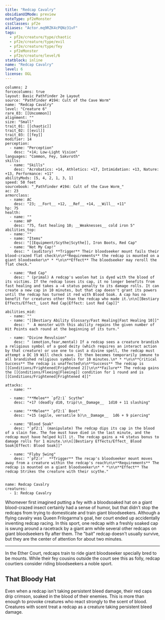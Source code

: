 ```yaml
---
title: "Redcap Cavalry"
obsidianUIMode: preview
noteType: pf2eMonster
cssClasses: pf2e
aliases: "Actor.mq9RZK4cPQNz31vF" 
tags:
  - pf2e/creature/type/chaotic
  - pf2e/creature/type/evil
  - pf2e/creature/type/fey
  - pf2eMonster
  - pf2e/creature/level/6
statblock: inline
name: "Redcap Cavalry"
level: 6
license: OGL
---
```


```statblock
columns: 2
forcecolumns: true
layout: Basic Pathfinder 2e Layout
source: "Pathfinder #194: Cult of the Cave Worm"
name: "Redcap Cavalry"
level: "Creature 6"
rare_03: [[Uncommon]]
alignment: ""
size: "Small"
trait_01: [[chaotic]]
trait_02: [[evil]]
trait_03: [[fey]]
modifier: 14
perception:
  - name: "Perception"
    desc: "+14; Low-Light Vision"
languages: "Common, Fey, Sakvroth"
skills:
  - name: "Skills"
    desc: "Acrobatics: +14, Athletics: +17, Intimidation: +13, Nature: +13, Performance: +11"
abilityMods: [5, 4, 2, 1, 3, 1]
speed: 50 feet
sourcebook: "_Pathfinder #194: Cult of the Cave Worm_"
ac: 23
armorclass:
  - name: AC
    desc: "23; __Fort__ +12, __Ref__ +14, __Will__ +11"
hp: 75
health:
  - name: ""
  - name: HP
    desc: "75, fast healing 10; __Weaknesses__ cold iron 5"
abilities_top:
  - name: ""
  - name: "Items"
    desc: "[[Equipment/Scythe|Scythe]], Iron Boots, Red Cap"
  - name: "Not My Cap!"
    desc: " (auditory) **Trigger** Their bloodseeker mount fails their blood-crazed flat check\n\n**Requirements** the redcap is mounted on a giant bloodseeker\n* * *\n\n**Effect** The bloodseeker may reroll the flat check."

  - name: "Red Cap"
    desc: " (primal) A redcap's woolen hat is dyed with the blood of its victims. If the redcap loses its cap, it no longer benefits from fast healing and takes a –4 status penalty to its damage rolls. It can create a new cap in 10 minutes, but that cap doesn't grant its powers until the redcap has turned it red with Blood Soak. A cap has no benefit for creatures other than the redcap who made it.\n\n[[Bestiary Effects/Effect_ Lost Red Cap|Effect: Lost Red Cap]]"

abilities_mid:
  - name: ""
  - name: "[[Bestiary Ability Glossary/Fast Healing|Fast Healing 10]]"
    desc: "  A monster with this ability regains the given number of Hit Points each round at the beginning of its turn."

  - name: "Divine Revulsion"
    desc: " (emotion,fear,mental) If a redcap sees a creature brandish a religious symbol of a good deity (which requires an interact action by that creature) or use one to cast a divine spell, the redcap must attempt a DC 19 Will check save. It then becomes temporarily immune to all brandished religious symbols for 10 minutes.\n* * *\n\n**Critical Success** The redcap is unaffected\n\n**Success** The redcap is [[Conditions/Frightened|Frightened 2]]\n\n**Failure** The redcap gains the [[Conditions/Fleeing|Fleeing]] condition for 1 round and is [[Conditions/Frightened|Frightened 4]]"

attacks:
  - name: ""

  - name: "**Melee** `pf2:1` Scythe"
    desc: "+17 (deadly d10, trip)\n__Damage__  1d10 + 11 slashing"

  - name: "**Melee** `pf2:1` Boot"
    desc: "+15 (agile, versatile b)\n__Damage__  1d6 + 9 piercing"

  - name: "Blood Soak"
    desc: "`pf2:1` (manipulate) The redcap dips its cap in the blood of a slain foe. The foe must have died in the last minute, and the redcap must have helped kill it. The redcap gains a +4 status bonus to damage rolls for 1 minute.\n\n[[Bestiary Effects/Effect_ Blood Soak|Effect: Blood Soak]]"

  - name: "Flyby Swing"
    desc: "`pf2:r`  **Trigger** The recap's bloodseeker mount moves away from a creature within the redcap's reach\n\n**Requirements** The redcap is mounted on a giant bloodseeker\n* * *\n\n**Effect** The redcap Strikes the creature with their scythe."
 
```

```encounter-table
name: Redcap Cavalry
creatures:
  - 1: Redcap Cavalry
```



Whomever first imagined putting a fey with a bloodsoaked hat on a giant blood-crazed insect certainly had a sense of humor, but that didn't stop the redcaps from trying to domesticate and train giant bloodseekers. Although a flying cavalry was Queen Frilogarma's goal, her court ended up accidentally inventing redcap racing. In this sport, one redcap with a freshly soaked cap is swung around a racetrack by a giant arm while several other redcaps on giant bloodseekers fly after them. The "bait" redcap doesn't usually survive, but they are the center of attention for about two minutes.

* * *

In the Ether Court, redcaps train to ride giant bloodseeker specially bred to be mounts. While their fey cousins outside the court see this as folly, redcap courtiers consider riding bloodseekers a noble sport.

## That Bloody Hat

Even when a redcap isn't taking persistent bleed damage, their red caps drip crimson, soaked in the blood of their enemies. This is more than enough to provoke creatures who react strongly to the scent of blood. Creatures with scent treat a redcap as a creature taking persistent bleed damage.
